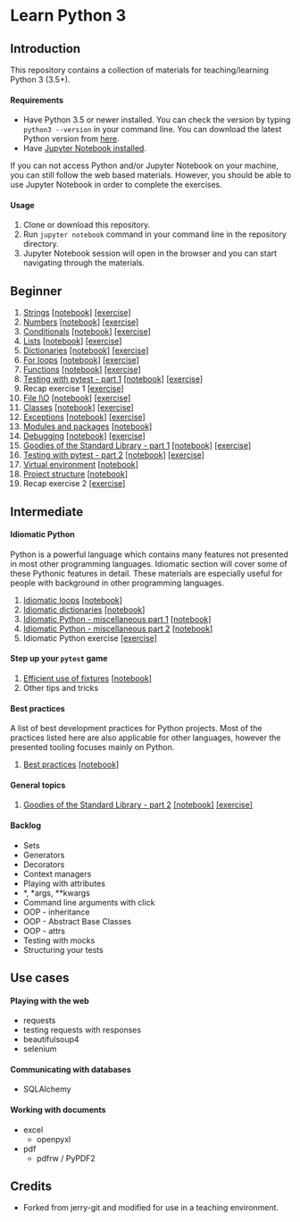 # Learn Python 3

## Introduction

This repository contains a collection of materials for teaching/learning Python 3 (3.5+).

#### Requirements
* Have Python 3.5 or newer installed. You can check the version by typing `python3 --version` in your command line. You can download the latest Python version from [here](https://www.python.org/downloads/).
* Have [Jupyter Notebook installed](http://jupyter.readthedocs.io/en/latest/install.html).

If you can not access Python and/or Jupyter Notebook on your machine, you can still follow the web based materials. However, you should be able to use Jupyter Notebook in order to complete the exercises.

#### Usage

1. Clone or download this repository.
2. Run `jupyter notebook` command in your command line in the repository directory.
3. Jupyter Notebook session will open in the browser and you can start navigating through the materials.

## Beginner
1. [Strings](https://cwallans.github.io/learn-python3/notebooks/beginner/html/strings.html) [[notebook]](http://nbviewer.jupyter.org/github/cwallans/learn-python3/blob/master/notebooks/beginner/notebooks/strings.ipynb) [[exercise]](http://nbviewer.jupyter.org/github/cwallans/learn-python3/blob/master/notebooks/beginner/exercises/strings_exercise.ipynb)
1. [Numbers](https://cwallans.github.io/learn-python3/notebooks/beginner/html/numbers.html) [[notebook]](http://nbviewer.jupyter.org/github/cwallans/learn-python3/blob/master/notebooks/beginner/notebooks/numbers.ipynb) [[exercise]](http://nbviewer.jupyter.org/github/cwallans/learn-python3/blob/master/notebooks/beginner/exercises/numbers_exercise.ipynb)
1. [Conditionals](https://cwallans.github.io/learn-python3/notebooks/beginner/html/conditionals.html) [[notebook]](http://nbviewer.jupyter.org/github/cwallans/learn-python3/blob/master/notebooks/beginner/notebooks/conditionals.ipynb) [[exercise]](http://nbviewer.jupyter.org/github/cwallans/learn-python3/blob/master/notebooks/beginner/exercises/conditionals_exercise.ipynb)
1. [Lists](https://cwallans.github.io/learn-python3/notebooks/beginner/html/lists.html) [[notebook]](http://nbviewer.jupyter.org/github/cwallans/learn-python3/blob/master/notebooks/beginner/notebooks/lists.ipynb) [[exercise]](http://nbviewer.jupyter.org/github/cwallans/learn-python3/blob/master/notebooks/beginner/exercises/lists_exercise.ipynb)
1. [Dictionaries](https://cwallans.github.io/learn-python3/notebooks/beginner/html/dictionaries.html) [[notebook]](http://nbviewer.jupyter.org/github/cwallans/learn-python3/blob/master/notebooks/beginner/notebooks/dictionaries.ipynb) [[exercise]](http://nbviewer.jupyter.org/github/cwallans/learn-python3/blob/master/notebooks/beginner/exercises/dictionaries_exercise.ipynb)
1. [For loops](https://cwallans.github.io/learn-python3/notebooks/beginner/html/for_loops.html) [[notebook]](http://nbviewer.jupyter.org/github/cwallans/learn-python3/blob/master/notebooks/beginner/notebooks/for_loops.ipynb) [[exercise]](http://nbviewer.jupyter.org/github/cwallans/learn-python3/blob/master/notebooks/beginner/exercises/for_loops_exercise.ipynb)
1. [Functions](https://cwallans.github.io/learn-python3/notebooks/beginner/html/functions.html) [[notebook]](http://nbviewer.jupyter.org/github/cwallans/learn-python3/blob/master/notebooks/beginner/notebooks/functions.ipynb) [[exercise]](http://nbviewer.jupyter.org/github/cwallans/learn-python3/blob/master/notebooks/beginner/exercises/functions_exercise.ipynb)
1. [Testing with pytest - part 1](https://cwallans.github.io/learn-python3/notebooks/beginner/html/testing1.html) [[notebook]](http://nbviewer.jupyter.org/github/cwallans/learn-python3/blob/master/notebooks/beginner/notebooks/testing1.ipynb) [[exercise]](http://nbviewer.jupyter.org/github/cwallans/learn-python3/blob/master/notebooks/beginner/exercises/testing1_exercise.ipynb)
1. Recap exercise 1 [[exercise]](http://nbviewer.jupyter.org/github/cwallans/learn-python3/blob/master/notebooks/beginner/exercises/recap1_exercise.ipynb)
1. [File I\O](https://cwallans.github.io/learn-python3/notebooks/beginner/html/file_io.html) [[notebook]](http://nbviewer.jupyter.org/github/cwallans/learn-python3/blob/master/notebooks/beginner/notebooks/file_io.ipynb) [[exercise]](http://nbviewer.jupyter.org/github/cwallans/learn-python3/blob/master/notebooks/beginner/exercises/file_io_exercise.ipynb)
1. [Classes](https://cwallans.github.io/learn-python3/notebooks/beginner/html/classes.html) [[notebook]](http://nbviewer.jupyter.org/github/cwallans/learn-python3/blob/master/notebooks/beginner/notebooks/classes.ipynb) [[exercise]](http://nbviewer.jupyter.org/github/cwallans/learn-python3/blob/master/notebooks/beginner/exercises/classes_exercise.ipynb)
1. [Exceptions](https://cwallans.github.io/learn-python3/notebooks/beginner/html/exceptions.html) [[notebook]](http://nbviewer.jupyter.org/github/cwallans/learn-python3/blob/master/notebooks/beginner/notebooks/exceptions.ipynb) [[exercise]](http://nbviewer.jupyter.org/github/cwallans/learn-python3/blob/master/notebooks/beginner/exercises/exceptions_exercise.ipynb)
1. [Modules and packages](https://cwallans.github.io/learn-python3/notebooks/beginner/html/modules_and_packages.html) [[notebook]](http://nbviewer.jupyter.org/github/cwallans/learn-python3/blob/master/notebooks/beginner/notebooks/modules_and_packages.ipynb)
1. [Debugging](https://cwallans.github.io/learn-python3/notebooks/beginner/html/debugging.html) [[notebook]](http://nbviewer.jupyter.org/github/cwallans/learn-python3/blob/master/notebooks/beginner/notebooks/debugging.ipynb) [[exercise]](http://nbviewer.jupyter.org/github/cwallans/learn-python3/blob/master/notebooks/beginner/exercises/debugging_exercise.ipynb)
1. [Goodies of the Standard Library - part 1](https://cwallans.github.io/learn-python3/notebooks/beginner/html/std_lib.html) [[notebook]](http://nbviewer.jupyter.org/github/cwallans/learn-python3/blob/master/notebooks/beginner/notebooks/std_lib.ipynb) [[exercise]](http://nbviewer.jupyter.org/github/cwallans/learn-python3/blob/master/notebooks/beginner/exercises/std_lib1_exercise.ipynb)
1. [Testing with pytest - part 2](https://cwallans.github.io/learn-python3/notebooks/beginner/html/testing2.html) [[notebook]](http://nbviewer.jupyter.org/github/cwallans/learn-python3/blob/master/notebooks/beginner/notebooks/testing2.ipynb) [[exercise]](http://nbviewer.jupyter.org/github/cwallans/learn-python3/blob/master/notebooks/beginner/exercises/testing2_exercise.ipynb)
1. [Virtual environment](https://cwallans.github.io/learn-python3/notebooks/beginner/html/venv.html) [[notebook]](http://nbviewer.jupyter.org/github/cwallans/learn-python3/blob/master/notebooks/beginner/notebooks/venv.ipynb)
1. [Project structure](https://cwallans.github.io/learn-python3/notebooks/beginner/html/project_structure.html) [[notebook]](http://nbviewer.jupyter.org/github/cwallans/learn-python3/blob/master/notebooks/beginner/notebooks/project_structure.ipynb)
1. Recap exercise 2 [[exercise]](http://nbviewer.jupyter.org/github/cwallans/learn-python3/blob/master/notebooks/beginner/exercises/recap2_exercise.ipynb)


## Intermediate

#### Idiomatic Python
Python is a powerful language which contains many features not presented in most other programming languages. Idiomatic section will cover some of these Pythonic features in detail. These materials are especially useful for people with background in other programming languages.

1. [Idiomatic loops](https://cwallans.github.io/learn-python3/notebooks/intermediate/html/idiomatic_loops.html) [[notebook]](http://nbviewer.jupyter.org/github/cwallans/learn-python3/blob/master/notebooks/intermediate/notebooks/idiomatic_loops.ipynb)
1. [Idiomatic dictionaries](https://cwallans.github.io/learn-python3/notebooks/intermediate/html/idiomatic_dicts.html) [[notebook]](http://nbviewer.jupyter.org/github/cwallans/learn-python3/blob/master/notebooks/intermediate/notebooks/idiomatic_dicts.ipynb)
1. [Idiomatic Python - miscellaneous part 1](https://cwallans.github.io/learn-python3/notebooks/intermediate/html/idiomatic_misc1.html) [[notebook]](http://nbviewer.jupyter.org/github/cwallans/learn-python3/blob/master/notebooks/intermediate/notebooks/idiomatic_misc1.ipynb)
1. [Idiomatic Python - miscellaneous part 2](https://cwallans.github.io/learn-python3/notebooks/intermediate/html/idiomatic_misc2.html) [[notebook]](http://nbviewer.jupyter.org/github/cwallans/learn-python3/blob/master/notebooks/intermediate/notebooks/idiomatic_misc2.ipynb)
1. Idiomatic Python exercise [[exercise]](http://nbviewer.jupyter.org/github/cwallans/learn-python3/blob/master/notebooks/intermediate/exercises/idiomatic_python_exercise.ipynb)

#### Step up your `pytest` game
1. [Efficient use of fixtures](https://cwallans.github.io/learn-python3/notebooks/intermediate/html/pytest_fixtures.html) [[notebook]](http://nbviewer.jupyter.org/github/cwallans/learn-python3/blob/master/notebooks/intermediate/notebooks/pytest_fixtures.ipynb)
1. Other tips and tricks

#### Best practices
A list of best development practices for Python projects. Most of the practices listed here are also applicable for other languages, however the presented tooling focuses mainly on Python.
1. [Best practices](https://cwallans.github.io/learn-python3/notebooks/intermediate/html/best_practices.html) [[notebook]](http://nbviewer.jupyter.org/github/cwallans/learn-python3/blob/master/notebooks/intermediate/notebooks/best_practices.ipynb)

#### General topics
1. [Goodies of the Standard Library - part 2](https://cwallans.github.io/learn-python3/notebooks/intermediate/html/std_lib2.html) [[notebook]](http://nbviewer.jupyter.org/github/cwallans/learn-python3/blob/master/notebooks/intermediate/notebooks/std_lib2.ipynb) [[exercise]](http://nbviewer.jupyter.org/github/cwallans/learn-python3/blob/master/notebooks/intermediate/exercises/std_lib2_exercise.ipynb)

#### Backlog
* Sets
* Generators
* Decorators
* Context managers
* Playing with attributes
* *, *args, **kwargs
* Command line arguments with click
* OOP - inheritance
* OOP - Abstract Base Classes
* OOP - attrs
* Testing with mocks
* Structuring your tests


## Use cases

#### Playing with the web
* requests
* testing requests with responses
* beautifulsoup4
* selenium

#### Communicating with databases
* SQLAlchemy

#### Working with documents
* excel
	* openpyxl
* pdf
	* pdfrw / PyPDF2


## Credits
* Forked from jerry-git and modified for use in a teaching environment.
